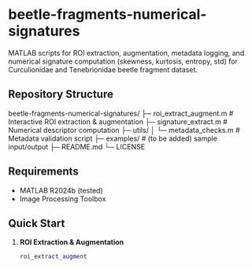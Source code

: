 # beetle-fragments-numerical-signatures

MATLAB scripts for ROI extraction, augmentation, metadata logging, and numerical signature computation (skewness, kurtosis, entropy, std) for Curculionidae and Tenebrionidae beetle fragment dataset.

## Repository Structure

beetle-fragments-numerical-signatures/
├─ roi_extract_augment.m # Interactive ROI extraction & augmentation
├─ signature_extract.m # Numerical descriptor computation
├─ utils/
│ └─ metadata_checks.m # Metadata validation script
├─ examples/ # (to be added) sample input/output
├─ README.md
└─ LICENSE


## Requirements
- MATLAB R2024b (tested)
- Image Processing Toolbox

## Quick Start

1. **ROI Extraction & Augmentation**
   ```matlab
   roi_extract_augment
